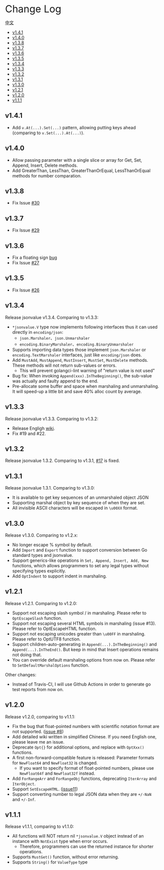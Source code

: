 <font size=6>Change Log</font>

[中文](./CHANGELOG_zh-cn.md)

- [v1.4.1](#v141)
- [v1.4.0](#v140)
- [v1.3.8](#v138)
- [v1.3.7](#v137)
- [v1.3.6](#v136)
- [v1.3.5](#v135)
- [v1.3.4](#v134)
- [v1.3.3](#v133)
- [v1.3.2](#v132)
- [v1.3.1](#v131)
- [v1.3.0](#v130)
- [v1.2.1](#v121)
- [v1.2.0](#v120)
- [v1.1.1](#v111)

## v1.4.1

- Add `v.At(...).Set(...)` pattern, allowing putting keys ahead (comparing to `v.Set(...).At(...)`).

## v1.4.0

- Allow passing parameter with a single slice or array for Get, Set, Append, Insert, Delete methods.
- Add GreaterThan, LessThan, GreaterThanOrEqual, LessThanOrEqual methods for number comparation.

## v1.3.8

- Fix Issue [#30](https://github.com/Andrew-M-C/go.jsonvalue/issues/30)

## v1.3.7

- Fix Issue [#29](https://github.com/Andrew-M-C/go.jsonvalue/issues/29)

## v1.3.6

- Fix a floating sign [bug](https://github.com/akbarfa49/go.jsonvalue/commit/278817)
- Fix Issue [#27](https://github.com/Andrew-M-C/go.jsonvalue/issues/27)

## v1.3.5

- Fix Issue [#26](https://github.com/Andrew-M-C/go.jsonvalue/issues/26)

## v1.3.4

Release jsonvalue v1.3.4. Comparing to v1.3.3:

- `*jsonvalue.V` type now implements following interfaces thus it can used directly in `encoding/json`:
  - `json.Marshaler`、`json.Unmarshaler`
  - `encoding.BinaryMarshaler`、`encoding.BinaryUnmarshaler`
- Supports importing data types those implement `json.Marshaler` or `encoding.TextMarshaler` interfaces, just like `encoding/json` does.
- Add `MustAdd`, `MustAppend`, `MustInsert`, `MustSet`, `MustDelete` methods. These methods will not return sub-values or errors.
  - This will prevent golangci-lint warning of "return value is not used"
- Bug fix: When invoking `Append(xxx).InTheBeginning()`, the sub-value was actually and faulty append to the end.
- Pre-allocate some buffer and space when marshaling and unmarshaling. It will speed-up a little bit and save 40% alloc count by average.

## v1.3.3

Release jsonvalue v1.3.3. Comparing to v1.3.2:

- Release Engligh [wiki](https://github.com/Andrew-M-C/go.jsonvalue/blob/master/docs/en/README.md).
- Fix #19 and #22.

## v1.3.2

Release jsonvalue 1.3.2. Comparing to v1.3.1, [#17](https://github.com/Andrew-M-C/go.jsonvalue/issues/17) is fixed.

## v1.3.1

Release jsonvalue 1.3.1. Comparing to v1.3.0:

- It is available to get key sequences of an unmarshaled object JSON
- Supporting marshal object by key sequence of when they are set.
- All invisible ASCII characters will be escaped in `\u00XX` format.

## v1.3.0

Release v1.3.0. Comparing to v1.2.x:

- No longer escape % symbol by default.
- Add `Import` and `Export` function to support conversion between Go standard types and jsonvalue.
- Support generics-like operations in `Set, Append, Insert, Add, New` functions, which allows programmers to set any legal types without specifying types explicitly.
- Add `OptIndent` to support indent in marshaling.

## v1.2.1

Release v1.2.1. Comparing to v1.2.0:

- Support not escaping slash symbol / in marshaling. Please refer to `OptEscapeSlash` function.
- Support not escaping several HTML symbols in marshaling (issue #13). Please refer to OptEscapeHTML function.
- Support not escaping unicodes greater than `\u00FF` in marshaling. Please refer to OptUTF8 function.
- Support children-auto-generating in `Append(...).InTheBeginning()` and `Append(...).InTheEnd()`. But keep in mind that Insert operations remains not doing that.
- You can override default marshaling options from now on. Please refer to `SetDefaultMarshalOptions` function.

Other changes:

- Instead of Travis-CI, I will use Github Actions in order to generate go test reports from now on.

## v1.2.0

Release v1.2.0, comparing to v1.1.1:

- Fix the bug that float-pointed numbers with scientific notation format are not supported. ([issue #8](https://github.com/Andrew-M-C/go.jsonvalue/issues/8))
- Add detailed wiki written in simplified Chinese. If you need English one, please leave me an issue.
- Deprecate `Opt{}` for additional options, and replace with `OptXxx()` functions.
- A first non-forward-compatible feature is released: Parameter formats for `NewFloat64` and `NewFloat32` is changed. 
  - If you want to specify format of float-pointed numbers, please use `NewFloat64f` and `NewFloat32f` instead.
- Add `ForRangeArr` and `ForRangeObj` functions, deprecating `IterArray` and `IterObject`.
- Support `SetEscapeHTML`. ([issue11](https://github.com/Andrew-M-C/go.jsonvalue/issues/11))
- Support converting number to legal JSON data when they are `+/-NaN` and `+/-Inf`.

## v1.1.1

Release v1.1.1, comparing to v1.1.0:

- All functions will NOT return nil `*jsonvalue.V` object instead of an instance with `NotExist` type when error occurs.
  - Therefore, programmers can use the returned instance for shorter operations.
- Supports `MustGet()` function, without error returning.
- Supports `String()` for `ValueType` type

